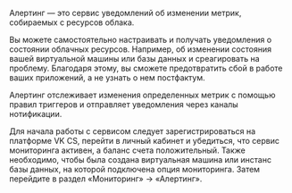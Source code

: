 Алертинг — это сервис уведомлений об изменении метрик, собираемых с ресурсов облака.

Вы можете самостоятельно настраивать и получать уведомления о состоянии облачных ресурсов. Например, об изменении состояния вашей виртуальной машины или базы данных и среагировать на проблему. Благодаря этому, вы сможете предотвратить сбой в работе ваших приложений, а не узнать о нем постфактум.

Алертинг отслеживает изменения определенных метрик с помощью правил триггеров и отправляет уведомления через каналы нотификации.

Для начала работы с сервисом следует зарегистрироваться на платформе VK CS, перейти в личный кабинет и убедиться, что сервис мониторинга активен, а баланс счета положительный. Также необходимо, чтобы была создана виртуальная машина или инстанс базы данных, на которой подключена опция мониторинга. Затем перейдите в раздел «Мониторинг» → «Алертинг».